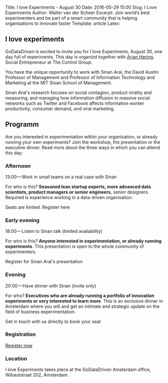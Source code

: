 Title: I love Experiments - August 30
Date: 2016-05-29 15:00
Slug: I Love Experiments
Author: Walter van der Scheer
Excerpt: Join world’s best experimenters and be part of a smart community that is helping organisations to innovate faster
Template: article
Latex:

## I love experiments

GoDataDriven is excited to invite you for I love Experiments, August 30, one day full of experiments. This day is organizd together with [Arjan Haring](https://medium.com/i-love-experiments "Arjan Haring"), Social Entrepreneur at The Control Group.

You have the unique opportunity to work with Sinan Aral, the David Austin Professor of Management and Professor of Information Technology and Marketing at the MIT Sloan School of Management.

Sinan Aral's research focuses on social contagion, product virality and measuring, and managing how information diffusion in massive social networks such as Twitter and Facebook affects information worker productivity, consumer demand, and viral marketing.

## Programm
Are you interested in experimentation within your organization, or already running your own experiments? Join the workshop, the presentation or the executive dinner. Read more about the three ways in which you can attend this day:

### Afternoon 

13:00 — Work in small teams on a real case with Sinan

For who is this? **Seasoned lean startup experts, more advanced data scientists, product managers or senior engineers**, senior designers. Required is experience working in a data-driven organisation.

Seats are limited. Register here

### Early evening

18:00 — Listen to Sinan talk (limited availability)

For who is this? **Anyone interested in experimentation, or already running experiments**. This presentation is open to the whole community of experimenters.

Register for Sinan Aral's presentation

### Evening

20:00 — Have dinner with Sinan (invite only)

For who? **Executives who are already running a portfolio of innovation experiments or very interested to learn more**. This is an exclusive dinner in Amsterdam where you will and get an intimate and strategic update on the field of business experimentation.

Get in touch with us directly to book your seat

### Registration

[Register now](https://www.eventbrite.nl/e/datastax-day-tickets-25700325365 "Register for DataStax Day")

### Location

I love Experiments takes place at the GoDataDriven Amsterdam office, Wibautstraat 202, Amsterdam.

